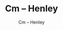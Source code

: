 ---
designer: Endless Knot
description: "Material%3A%20100%25%20Wool%0AColor%3A%20Steel%0ACollection%3A%20Hand-Tufted%20Collection"
image_primary: img/HEN-220-600x750.jpg
image_secondary: ../../../images/blank.png
manufacturer: Endless Knot
href: https://endlessknotrugs.com/product/henley-steel/
subtitle: Cm – Henley
tags: 
  - endless_knot
  - hand-tufted-rugs
title: Cm – Henley
image_thumb: img/HEN-220-300x300.jpg
category: hand-tufted-rugs
slug: /manufacturers/endless-knot/hand-tufted-rugs/endless-knot-cm-henley
---